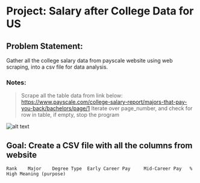 # Project: Salary after College Data for US

## Problem Statement:
Gather all the college salary data from payscale website using web scraping, into a csv file for data analysis.


### Notes:
> Scrape all the table data from link below:
https://www.payscale.com/college-salary-report/majors-that-pay-you-back/bachelors/page/1 
> Iterate over page_number, and check for row in table, if empty, stop the program

![alt text](<Screenshot 2025-02-19 at 2.00.44 PM.png>)

## Goal: Create a CSV file with all the columns from website

`Rank	
Major	
Degree Type	
Early Career Pay	
Mid-Career Pay	
% High Meaning (purpose)`